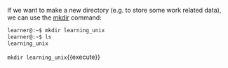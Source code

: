 
If we want to make a new directory (e.g. to store some work related data), we can use the [mkdir][] command:

```bash
learner@:~$ mkdir learning_unix
learner@:~$ ls
learning_unix
```

`mkdir learning_unix`{{execute}}

[mkdir]: https://en.wikipedia.org/wiki/Mkdir

